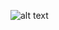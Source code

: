 ![alt text](https://raw.githubusercontent.com/Jp-bruno/FrontendMentorChallenge1/blob/master/print.png?raw=true)
